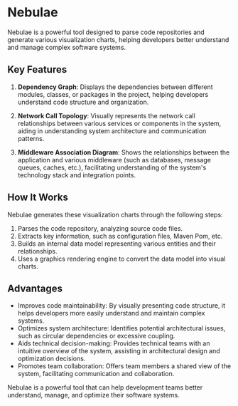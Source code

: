 # Nebulae

Nebulae is a powerful tool designed to parse code repositories and generate various visualization charts, helping developers better understand and manage complex software systems.

## Key Features

1. **Dependency Graph**: Displays the dependencies between different modules, classes, or packages in the project, helping developers understand code structure and organization.

2. **Network Call Topology**: Visually represents the network call relationships between various services or components in the system, aiding in understanding system architecture and communication patterns.

3. **Middleware Association Diagram**: Shows the relationships between the application and various middleware (such as databases, message queues, caches, etc.), facilitating understanding of the system's technology stack and integration points.

## How It Works

Nebulae generates these visualization charts through the following steps:

1. Parses the code repository, analyzing source code files.
2. Extracts key information, such as configuration files, Maven Pom, etc.
3. Builds an internal data model representing various entities and their relationships.
4. Uses a graphics rendering engine to convert the data model into visual charts.

## Advantages

- Improves code maintainability: By visually presenting code structure, it helps developers more easily understand and maintain complex systems.
- Optimizes system architecture: Identifies potential architectural issues, such as circular dependencies or excessive coupling.
- Aids technical decision-making: Provides technical teams with an intuitive overview of the system, assisting in architectural design and optimization decisions.
- Promotes team collaboration: Offers team members a shared view of the system, facilitating communication and collaboration.

Nebulae is a powerful tool that can help development teams better understand, manage, and optimize their software systems.